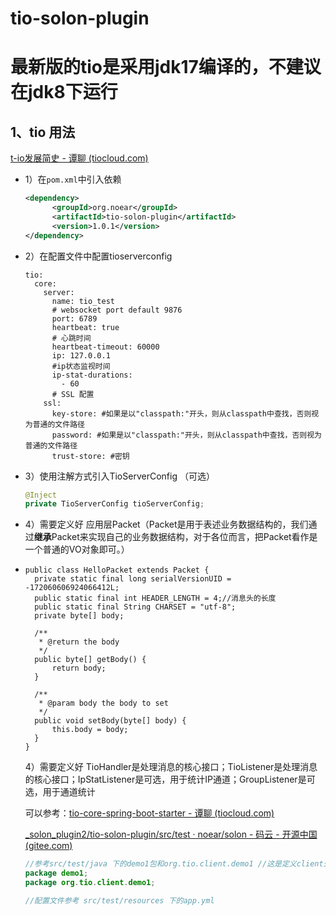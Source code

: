 # tio-solon-plugin

# 最新版的tio是采用jdk17编译的，不建议在jdk8下运行

## 1、tio 用法

[t-io发展简史 - 谭聊 (tiocloud.com)](https://www.tiocloud.com/doc/tio/85?pageNumber=1)

- 1）在`pom.xml`中引入依赖

  ```xml
  <dependency>
	    <groupId>org.noear</groupId>
	    <artifactId>tio-solon-plugin</artifactId>
	    <version>1.0.1</version>
  </dependency>
  ```
  
- 2）在配置文件中配置tioserverconfig

  ```properties
  tio:
    core:
      server:
        name: tio_test
        # websocket port default 9876
        port: 6789
        heartbeat: true
        # 心跳时间
        heartbeat-timeout: 60000
        ip: 127.0.0.1
        #ip状态监视时间
        ip-stat-durations:
          - 60
        # SSL 配置
      ssl:
        key-store: #如果是以"classpath:"开头，则从classpath中查找，否则视为普通的文件路径
        password: #如果是以"classpath:"开头，则从classpath中查找，否则视为普通的文件路径
        trust-store: #密钥
  ```
  
- 3）使用注解方式引入TioServerConfig （可选）

  ```java
  @Inject
  private TioServerConfig tioServerConfig;
  ```
  
- 4）需要定义好 应用层Packet（Packet是用于表述业务数据结构的，我们通过**继承**Packet来实现自己的业务数据结构，对于各位而言，把Packet看作是一个普通的VO对象即可。）

- ```
  public class HelloPacket extends Packet {
  	private static final long serialVersionUID = -172060606924066412L;
  	public static final int HEADER_LENGTH = 4;//消息头的长度
  	public static final String CHARSET = "utf-8";
  	private byte[] body;
  
  	/**
  	 * @return the body
  	 */
  	public byte[] getBody() {
  		return body;
  	}
  
  	/**
  	 * @param body the body to set
  	 */
  	public void setBody(byte[] body) {
  		this.body = body;
  	}
  }
  ```
  
  4）需要定义好 TioHandler是处理消息的核心接口；TioListener是处理消息的核心接口；IpStatListener是可选，用于统计IP通道；GroupListener是可选，用于通道统计
  
  可以参考：[tio-core-spring-boot-starter - 谭聊 (tiocloud.com)](https://www.tiocloud.com/354?pageNumber=1)
  
  [_solon_plugin2/tio-solon-plugin/src/test · noear/solon - 码云 - 开源中国 (gitee.com)](https://gitee.com/noear/solon/tree/dev/_solon_plugin2/tio-solon-plugin/src/test)
  
  ```java
  //参考src/test/java 下的demo1包和org.tio.client.demo1 //这是定义client处理的
  package demo1;
  package org.tio.client.demo1;
  
  //配置文件参考 src/test/resources 下的app.yml
  ```